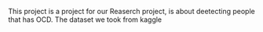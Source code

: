 This project is a project for our Reaserch project, is about deetecting people that has OCD.
The dataset we took from kaggle
